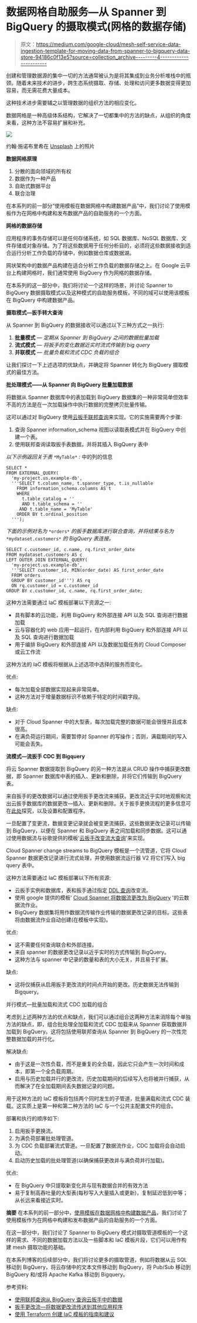 # 数据网格自助服务—从 Spanner 到 BigQuery 的摄取模式(网格的数据存储)

> 原文：<https://medium.com/google-cloud/mesh-self-service-data-ingestion-template-for-moving-data-from-spanner-to-bigquery-data-store-94186c0f13e5?source=collection_archive---------4----------------------->

创建和管理数据源的集中一切的方法通常被认为是将其集成到业务分析堆栈中的瓶颈。随着未来技术的进步，跨生态系统摄取、存储、处理和访问更多数据变得更加容易，而无需花费大量成本。

这种技术进步需要辅之以管理数据的组织方法的相应变化。

数据网格是一种高级体系结构，它解决了一切都集中的方法的缺点，从组织的角度来看，这种方法不容易扩展和补充。

![](img/1aef1cbef0ab5bba11290bcfe2cec50e.png)

约翰·施诺布里希在 [Unsplash](https://unsplash.com?utm_source=medium&utm_medium=referral) 上的照片

**数据网格原理**

1.  分散的面向领域的所有权
2.  数据作为一种产品
3.  自助式数据平台
4.  联合治理

在本系列的前一部分“使用模板在数据网格中构建数据产品”中，我们讨论了使用模板作为在网格中构建和发布数据产品的自助服务的一个方面。

**网格的数据存储**

应用程序的事务存储可以是任何存储系统，如 SQL 数据库、NoSQL 数据库、文件存储或对象存储。为了将这些数据用于任何分析目的，必须将这些数据接收到适合运行分析工作负载的存储中，例如数据仓库或数据湖。

网状架构中的数据产品构建在适合分析工作负载的数据存储之上。在 Google 云平台上构建网格时，我们通常使用 BigQuery 作为网格的数据存储。

在本系列的这一部分中，我们将讨论一个这样的场景，并讨论 Spanner to BigQuery 数据摄取模式以及这种模式的自助服务模板，不同的域可以使用该模板在 BigQuery 中构建数据产品。

**摄取模式—扳手转大查询**

从 Spanner 到 BigQuery 的数据接收可以通过以下三种方式之一执行:

1.  **批量模式** — *定期从 Spanner 到 BigQuery 之间的数据批量加载*
2.  **流式模式** — *将扳手的变化数据近实时流式传输到 big query*
3.  **并联模式** — *批量负载和流式 CDC 负载的组合*

让我们探讨一下上述选项的优缺点，并确定将 Spanner 转化为 BigQuery 摄取模式的最佳方法。

**批处理模式——从 Spanner 向 BigQuery 批量加载数据**

将数据从 Spanner 数据库中的表加载到 BigQuery 数据集的一种非常简单但效率不高的方法是在一次加载操作中执行数据的完整拷贝批量传输。

这可以通过对 BigQuery 使用[云扳手联邦查询](https://cloud.google.com/bigquery/docs/cloud-spanner-federated-queries)来实现。它的实施需要两个步骤:

1.  查询 Spanner information_schema 视图以读取表模式并在 BigQuery 中创建一个表。
2.  使用联邦查询读取扳手表数据，并将其插入 BigQuery 表中

*以下示例返回关于表* `*MyTable*` *:* 中的列的信息

```
SELECT *
FROM EXTERNAL_QUERY(
  'my-project.us.example-db',
  '''SELECT t.column_name, t.spanner_type, t.is_nullable
    FROM information_schema.columns AS t
    WHERE
      t.table_catalog = ''
      AND t.table_schema = ''
     AND t.table_name = 'MyTable'
    ORDER BY t.ordinal_position
  ''');
```

*下面的示例对名为* `*orders*` *的扳手数据库进行联合查询，并将结果与名为* `*mydataset.customers*` *的 BigQuery 表连接。*

```
SELECT c.customer_id, c.name, rq.first_order_date
FROM mydataset.customers AS c
LEFT OUTER JOIN EXTERNAL_QUERY(
  'my-project.us.example-db',
  '''SELECT customer_id, MIN(order_date) AS first_order_date
  FROM orders
  GROUP BY customer_id''') AS rq 
  ON rq.customer_id = c.customer_id
GROUP BY c.customer_id, c.name, rq.first_order_date;
```

这种方法需要通过 IaC 模板部署以下资源之一:

*   具有脚本的云功能，利用 BigQuery 和外部连接 API 以及 SQL 查询进行数据加载
*   云与容器化的 web 应用一起运行，在内部利用 BigQuery 和外部连接 API 以及 SQL 查询进行数据加载
*   用于编排 BigQuery 和外部连接 API 以及数据加载任务的 Cloud Composer 或云工作流

这种方法的 IaC 模板将根据从上述选项中选择的服务而变化。

优点:

*   每次加载全部数据实现起来非常简单。
*   这种方法对于增量数据标识不依赖于特定的时间戳字段。

缺点:

*   对于 Cloud Spanner 中的大型表，每次加载完整的数据可能会很慢并且成本很高。
*   在满负荷运行期间，需要暂停对 Spanner 的写操作；否则，满载期间的写入可能会丢失。

**流模式—流扳手 CDC 到 Bigquery**

将云 Spanner 数据提取到 BigQuery 的另一种方法是从 CRUD 操作中捕获更改数据，即 Spanner 数据库中表的插入、更新和删除，并将它们传输到 BigQuery 表。

来自扳手的更改数据可以通过使用扳手更改流来捕获。更改流近乎实时地观察和流出云扳手数据库的数据更改—插入、更新和删除。关于扳手更换流程的更多信息可在[此处](https://cloud.google.com/spanner/docs/change-streams)探究，以及设置和配置程序。

一旦配置了变更流，数据变更记录就会被变更流捕获。这些数据更改记录可以传输到 BigQuery，以便在 Spanner 和 BigQuery 表之间加载和同步数据。这可以通过使用数据流与谷歌提供的模板'[云扳手改变流大查询](https://cloud.google.com/dataflow/docs/guides/templates/provided-streaming#cloud-spanner-change-streams-to-bigquery)'来实现。

Cloud Spanner change streams to BigQuery 模板是一个流管道，它将 Cloud Spanner 数据更改记录进行流式处理，并使用数据流运行器 V2 将它们写入 big query 表中。

这种方法需要通过 IaC 模板部署以下所有资源:

*   云扳手实例和数据库，表和扳手通过指定 [DDL 查询](https://cloud.google.com/spanner/docs/change-streams/manage#create)改变流。
*   使用 google 提供的模板' [Cloud Spanner 将数据流更改为 BigQuery](https://cloud.google.com/dataflow/docs/guides/templates/provided-streaming#cloud-spanner-change-streams-to-bigquery) '的云数据流作业。
*   BigQuery 数据集将用作数据流传输作业传输的数据更改记录的目标。这些表将由数据流作业自动创建(在模板中实现)。

优点:

*   这不需要任何查询联合和外部连接。
*   来自 spanner 的数据更改记录以近乎实时的方式传输到 BigQuery。
*   这种方法与 spanner 中记录的数量和表的大小无关，并且易于扩展。

缺点:

*   这将仅捕获从启用扳手更改流的时间点开始的更改。历史数据无法传输到 Bigquery。

并行模式—批量加载和流式 CDC 加载的组合

考虑到上述两种方法的优点和缺点，我们可以通过组合这两种方法来消除每个单独方法的缺点，即，组合批处理全加载和流式 CDC 加载来从 Spanner 获取数据并加载到 BigQuery。这将包括使用联邦查询从 Spanner 到 BigQuery 的一次性完整数据加载的并行化。

解决缺点:

*   由于这是一次性负载，而不是重复的全负载，因此它只会产生一次时间和成本，即第一个全负载周期。
*   启用与历史加载并行的更改流，历史加载期间的后续写入也将被并行捕获，从而解决了在全加载期间丢失数据记录的问题。

用于这种方法的 IaC 模板将包括两个同时发生的子管道，批量满载和流式 CDC 装载。这实质上是第一种和第二种方法的 IaC 与一个公共主配置文件的组合。

部署和执行的顺序如下:

1.  启用扳手更换流。
2.  为满负荷部署批处理管道。
3.  为 CDC 负载部署流式管道。一旦配置了数据流作业，CDC 加载将会自动启动。
4.  启动历史加载的批处理管道(以确保捕获更改并与满负荷并行加载)。

优点:

*   在 BigQuery 中只提取新变化并与现有数据合并的有效方法
*   易于复制高吞吐量的大型表(每秒写入大量插入或更新)，复制延迟低到中等；从长远来看接近实时。

**摘要** 在本系列的前一部分中，[使用模板在数据网格中构建数据产品](/google-cloud/build-data-product-in-data-mesh-using-templates-e1bf5a38bf86)，我们讨论了使用模板作为在网格中构建和发布数据产品的自助服务的一个方面。

在这一部分中，我们讨论了 Spanner to BigQuery 模式对摄取管道模板的一个这样的需求、不同的数据加载方法以及一些脚本和 IaC 模板片段，它们可以用作构建 mesh 摄取功能的基础。

在本系列博客的后续部分中，我们将讨论更多的摄取管道，例如将数据从云 SQL 移动到 BigQuery，将云存储中的文本文件移动到 BigQuery，将 Pub/Sub 移动到 BigQuery 和/或将 Apache Kafka 移动到 Bigquery。

参考资料:

*   [使用联邦查询从 BigQuery 查询云扳手中的数据](https://cloud.google.com/bigquery/docs/cloud-spanner-federated-queries)
*   [扳手更改流—将数据更改流传送到其他应用程序](https://cloud.google.com/spanner/docs/change-streams)
*   [使用 Terraform 创建 IaC 模板的指南和建议](https://cloud.google.com/docs/terraform/best-practices-for-terraform)